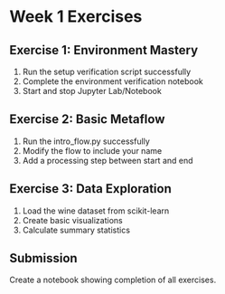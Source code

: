 # Week 1 Exercises

## Exercise 1: Environment Mastery
1. Run the setup verification script successfully
2. Complete the environment verification notebook
3. Start and stop Jupyter Lab/Notebook

## Exercise 2: Basic Metaflow
1. Run the intro_flow.py successfully
2. Modify the flow to include your name
3. Add a processing step between start and end

## Exercise 3: Data Exploration
1. Load the wine dataset from scikit-learn
2. Create basic visualizations
3. Calculate summary statistics

## Submission
Create a notebook showing completion of all exercises.
